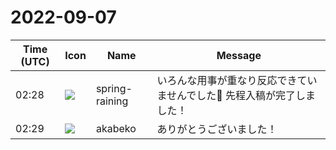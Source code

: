 # 2022-09-07

|Time (UTC)|Icon|Name|Message|
|---|---|---|---|
|02:28|![](https://secure.gravatar.com/avatar/1ac180f0868137292905c311b5fff781.jpg?s=72&d=https%3A%2F%2Fa.slack-edge.com%2Fdf10d%2Fimg%2Favatars%2Fava_0021-72.png)|spring-raining|いろんな用事が重なり反応できていませんでした🙇 先程入稿が完了しました！|
|02:29|![](https://avatars.slack-edge.com/2019-05-15/624511073651_25909952cd7a069ceed2_72.png)|akabeko|ありがとうございました！|
